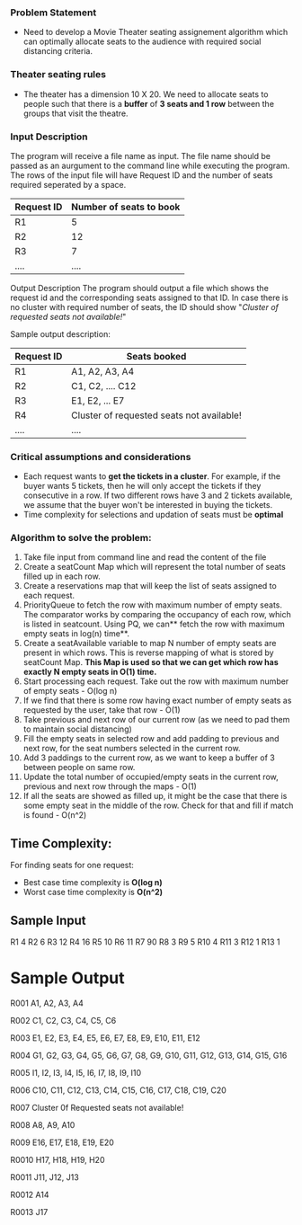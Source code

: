 ### Problem Statement

- Need to develop a Movie Theater seating assignement algorithm which can optimally allocate seats to the audience with required social distancing criteria.

### Theater seating rules

- The theater has a dimension 10 X 20. We need to allocate seats to people such that there is a **buffer** of **3 seats and 1 row** between the groups that visit the theatre.

### Input Description

The program will receive a file name as input. The file name should be passed as an aurgument to the command line while executing the program. The rows of the input file will have Request ID and the number of seats required seperated by a space.

| Request ID | Number of seats to book |
| ---------- | ----------------------- |
| R1         | 5                       |
| R2         | 12                      |
| R3         | 7                       |
| ....       | ....                    |

Output Description
The program should output a file which shows the request id and the corresponding seats assigned to that ID. In case there is no cluster with required number of seats, the ID should show "_Cluster of requested seats not available!_"

Sample output description:

| Request ID | Seats booked                              |
| ---------- | ----------------------------------------- |
| R1         | A1, A2, A3, A4                            |
| R2         | C1, C2, .... C12                          |
| R3         | E1, E2, ... E7                            |
| R4         | Cluster of requested seats not available! |
| ....       | ....                                      |

### Critical assumptions and considerations

- Each request wants to **get the tickets in a cluster**. For example, if the buyer wants 5 tickets, then he will only accept the tickets if they consecutive in a row. If two different rows have 3 and 2 tickets available, we assume that the buyer won't be interested in buying the tickets.
- Time complexity for selections and updation of seats must be **optimal**

### Algorithm to solve the problem:

1. Take file input from command line and read the content of the file
2. Create a seatCount Map which will represent the total number of seats filled up in each row.
3. Create a reservations map that will keep the list of seats assigned to each request.
4. PriorityQueue to fetch the row with maximum number of empty seats. The comparator works by comparing the occupancy of each row, which is listed in seatcount. Using PQ, we can** fetch the row with maximum empty seats in log(n) time**.
5. Create a seatAvailable variable to map N number of empty seats are present in which rows. This is reverse mapping of what is stored by seatCount Map. **This Map is used so that we can get which row has exactly N empty seats in O(1) time.**
6. Start processing each request. Take out the row with maximum number of empty seats - O(log n)
7. If we find that there is some row having exact number of empty seats as requested by the user, take that row - O(1)
8. Take previous and next row of our current row (as we need to pad them to maintain social distancing)
9. Fill the empty seats in selected row and add padding to previous and next row, for the seat numbers selected in the current row.
10. Add 3 paddings to the current row, as we want to keep a buffer of 3 between people on same row.
11. Update the total number of occupied/empty seats in the current row, previous and next row through the maps - O(1)
12. If all the seats are showed as filled up, it might be the case that there is some empty seat in the middle of the row. Check for that and fill if match is found - O(n^2)

## **Time Complexity:**

For finding seats for one request:

- Best case time complexity is **O(log n)**
- Worst case time complexity is **O(n^2)**

## Sample Input

R1 4
R2 6
R3 12
R4 16
R5 10
R6 11
R7 90
R8 3
R9 5
R10 4
R11 3
R12 1
R13 1

# Sample Output

R001 A1, A2, A3, A4

R002 C1, C2, C3, C4, C5, C6

R003 E1, E2, E3, E4, E5, E6, E7, E8, E9, E10, E11, E12

R004 G1, G2, G3, G4, G5, G6, G7, G8, G9, G10, G11, G12, G13, G14, G15, G16

R005 I1, I2, I3, I4, I5, I6, I7, I8, I9, I10

R006 C10, C11, C12, C13, C14, C15, C16, C17, C18, C19, C20

R007 Cluster 0f Requested seats not available!

R008 A8, A9, A10

R009 E16, E17, E18, E19, E20

R0010 H17, H18, H19, H20

R0011 J11, J12, J13

R0012 A14

R0013 J17
